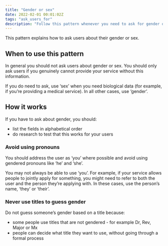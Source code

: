 ```yaml
---
title: "Gender or sex"
date: 2022-02-01 00:01:02Z
tags: "ask_users_for"
description: "Follow this pattern whenever you need to ask for gender or sex."
---
```

This pattern explains how to ask users about their gender or sex.

## When to use this pattern
In general you should not ask users about gender or sex. You should only ask users if you genuinely cannot provide your service without this information.

If you do need to ask, use ‘sex’ when you need biological data (for example, if you’re providing a medical service). In all other cases, use ‘gender’.

## How it works
If you have to ask about gender, you should:

- list the fields in alphabetical order
- do research to test that this works for your users

### Avoid using pronouns
You should address the user as ‘you’ where possible and avoid using gendered pronouns like ‘he’ and ‘she’.

You may not always be able to use ‘you’. For example, if your service allows people to jointly apply for something, you might need to refer to both the user and the person they’re applying with. In these cases, use the person’s name, ‘they’ or ‘their’.

### Never use titles to guess gender
Do not guess someone’s gender based on a title because:

- some people use titles that are not gendered - for example Dr, Rev, Major or Mx
- people can decide what title they want to use, without going through a formal process
